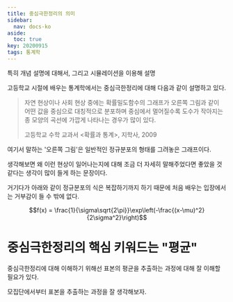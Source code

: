 ```yaml
---
title: 중심극한정리의 의미
sidebar:
  nav: docs-ko
aside:
  toc: true
key: 20200915
tags: 통계학
---
```


특히 개념 설명에 대해서, 그리고 시뮬레이션을 이용해 설명

고등학교 시절에 배우는 통계학에서는 중심극한정리에 대해 다음과 같이 설명하고 있다.

> 자연 현상이나 사회 현상 중에는 확률밀도함수의 그래프가 오른쪽 그림과 같이 어떤 값을 중심으로 대칭적으로 분포하며 중심에서 멀어질수록 도수가 작아지는 종 모양의 곡선에 가깝게 나타나는 경우가 많이 있다.
> 
> 고등학교 수학 교과서 $\lt$확률과 통계$\gt$, 지학사, 2009

여기서 말하는 '오른쪽 그림'은 일반적인 정규분포의 형태를 그려놓은 그래프이다.

생각해보면 왜 이런 현상이 일어나는지에 대해 조금 더 자세히 말해주었다면 좋았을 것 같다는 생각이 많이 들게 하는 문장이다.

거기다가 아래와 같이 정규분포의 식은 복잡하기까지 하기 때문에 처음 배우는 입장에서는 거부감이 들 수 밖에 없다.

$$f(x) = \frac{1}{\sigma\sqrt{2\pi}}\exp\left(-\frac{(x-\mu)^2}{2\sigma^2}\right)$$

# 중심극한정리의 핵심 키워드는 "평균"

중심극한정리에 대해 이해하기 위해선 표본의 평균을 추출하는 과정에 대해 잘 이해할 필요가 있다.

모집단에서부터 표본을 추출하는 과정을 잘 생각해보자.

